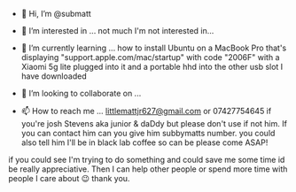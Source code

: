 - 👋 Hi, I’m @submatt
- 👀 I’m interested in ... not much I'm not interested in...
- 🌱 I’m currently learning ... how to install Ubuntu on a MacBook Pro that's displaying  "support.apple.com/mac/startup" with code "2006F" with a Xiaomi 5g lite plugged into it and a portable hhd into the other usb slot I have downloaded 

- 💞️ I’m looking to collaborate on ...
- 📫 How to reach me ... littlemattjr627@gmail.com 
or 07427754645 if you're josh Stevens aka junior & daDdy but 
please don't use if not him. If you can contact him can you give him 
subbymatts number. you could also tell him I'll be in black lab coffee so can be please come ASAP! 

if you could see I'm trying to do something and could save me some time id be really appreciative. Then I can help other people or spend more time with people I care about 😉
thank you. 





<!---
submatt/submatt is a ✨ special ✨ repository because its `README.md` (this file) appears on your GitHub profile.
You can click the Preview link to take a look at your changes.
--->
